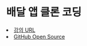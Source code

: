 # 배달 앱 클론 코딩
<ui>
  <li><a href="https://inf.run/Cu4wR">강의 URL</a></li>
  <li><a href="https://github.com/zerocho/food-delivery-app">GitHub Open Source</a></li>
</ui>
